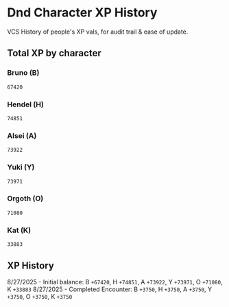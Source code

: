 # Dnd Character XP History
VCS History of people's XP vals, for audit trail & ease of update.

## Total XP by character

### Bruno (B)
`67420`

### Hendel (H)
`74851`

### Alsei (A)
`73922`
 
### Yuki (Y)
`73971`

### Orgoth (O)
`71080`

### Kat (K)
`33883`

## XP History
8/27/2025 - Initial balance: B `+67420`, H `+74851`, A `+73922`, Y `+73971`, O `+71080`, K `+33883`
8/27/2025 - Completed Encounter: B `+3750`, H `+3750`, A `+3750`, Y `+3750`, O `+3750`, K `+3750`
